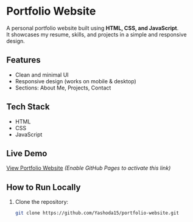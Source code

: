 # Portfolio Website  

A personal portfolio website built using **HTML, CSS, and JavaScript**.  
It showcases my resume, skills, and projects in a simple and responsive design.  

##  Features  
- Clean and minimal UI  
- Responsive design (works on mobile & desktop)  
- Sections: About Me, Projects, Contact  

##  Tech Stack  
- HTML  
- CSS  
- JavaScript  

##  Live Demo  
 [View Portfolio Website](https://yashoda15.github.io/portfolio-website) *(Enable GitHub Pages to activate this link)*  

## How to Run Locally  
1. Clone the repository:  
   ```bash
   git clone https://github.com/Yashoda15/portfolio-website.git

